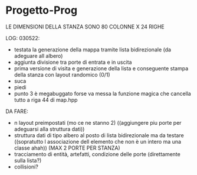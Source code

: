 # Progetto-Prog

LE DIMENSIONI DELLA STANZA SONO 80 COLONNE X 24 RIGHE

LOG:
030522:
- testata la generazione della mappa tramite lista bidirezionale (da adeguare all albero)
- aggiunta divisione tra porte di entrata e in uscita
- prima versione di visita e generazione della lista e conseguente stampa della stanza con layout randomico (0/1)
- suca
- piedi
- punto 3 è megabuggato forse va messa la funzione magica che cancella tutto a riga 44 di map.hpp



DA FARE:
- n layout preimpostati  (mo ce ne stanno 2) ((aggiungere piu porte per adeguarsi alla struttura dati))
- struttura dati di tipo albero al posto di lista bidirezionale
  ma da testare ((sopratutto l associazione dell elemento che non è un intero ma una classe ahah)) (MAX 2 PORTE PER STANZA)
- tracciamento di entità, artefatti, condizione delle porte (direttamente sulla lista?)
- collisioni?
